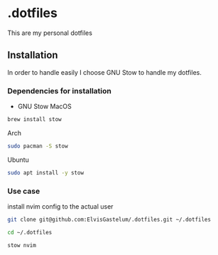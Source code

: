 # .dotfiles

This are my personal dotfiles

## Installation 
In order to handle easily I choose GNU Stow to handle my dotfiles.

### Dependencies for installation
- GNU Stow
MacOS
```sh
brew install stow
```
Arch
```sh
sudo pacman -S stow
```

Ubuntu
```sh
sudo apt install -y stow
```

### Use case
install nvim config to the actual user
```sh
git clone git@github.com:ElvisGastelum/.dotfiles.git ~/.dotfiles

cd ~/.dotfiles

stow nvim
```

